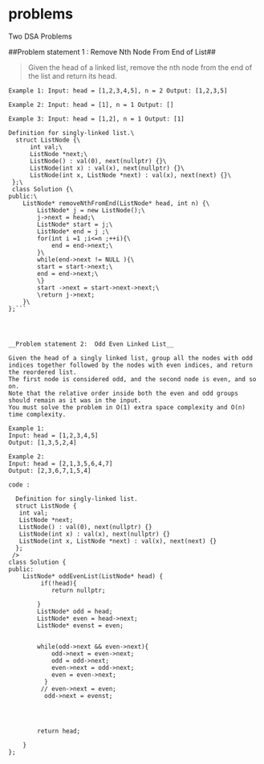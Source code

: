 # problems
Two DSA Problems


##Problem statement 1 : Remove Nth Node From End of List##

>Given the head of a linked list, remove the nth node from the end of the list and return its head.


`Example 1:
Input: head = [1,2,3,4,5], n = 2
Output: [1,2,3,5]`

`Example 2:
Input: head = [1], n = 1
Output: []`


`Example 3:
Input: head = [1,2], n = 1
Output: [1]`


```code\
Definition for singly-linked list.\
  struct ListNode {\
      int val;\
      ListNode *next;\
      ListNode() : val(0), next(nullptr) {}\
      ListNode(int x) : val(x), next(nullptr) {}\
      ListNode(int x, ListNode *next) : val(x), next(next) {}\
 };\
 class Solution {\
public:\
    ListNode* removeNthFromEnd(ListNode* head, int n) {\
        ListNode* j = new ListNode();\
        j->next = head;\
        ListNode* start = j;\
        ListNode* end = j ;\
        for(int i =1 ;i<=n ;++i){\
            end = end->next;\
        }\
        while(end->next != NULL ){\
        start = start->next;\
        end = end->next;\
        \}
        start ->next = start->next->next;\
        \return j->next;
    }\
};```




__Problem statement 2:  Odd Even Linked List__

Given the head of a singly linked list, group all the nodes with odd indices together followed by the nodes with even indices, and return the reordered list.
The first node is considered odd, and the second node is even, and so on.
Note that the relative order inside both the even and odd groups should remain as it was in the input.
You must solve the problem in O(1) extra space complexity and O(n) time complexity.

Example 1:
Input: head = [1,2,3,4,5]
Output: [1,3,5,2,4]

Example 2:
Input: head = [2,1,3,5,6,4,7]
Output: [2,3,6,7,1,5,4]

code :

  Definition for singly-linked list.
  struct ListNode {
   int val;
   ListNode *next;
   ListNode() : val(0), next(nullptr) {}
   ListNode(int x) : val(x), next(nullptr) {}
   ListNode(int x, ListNode *next) : val(x), next(next) {}
  };
 />
class Solution {
public:
    ListNode* oddEvenList(ListNode* head) {
         if(!head){
            return nullptr;

        }
        ListNode* odd = head;
        ListNode* even = head->next;
        ListNode* evenst = even;


        while(odd->next && even->next){
            odd->next = even->next;
            odd = odd->next;
            even->next = odd->next;
            even = even->next;
          }
         // even->next = even;
          odd->next = evenst;




        return head;

    }
};


